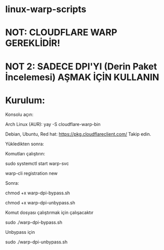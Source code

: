 # linux-warp-scripts

# NOT: CLOUDFLARE WARP GEREKLİDİR!

# NOT 2: SADECE DPI'YI (Derin Paket İncelemesi) AŞMAK İÇİN KULLANIN

# Kurulum:

Konsolu açın:

Arch Linux (AUR): yay -S cloudflare-warp-bin

Debian, Ubuntu, Red hat: https://pkg.cloudflareclient.com/ Takip edin.

Yükledikten sonra:

Komutları çalıştırın:

sudo systemctl start warp-svc

warp-cli registration new

Sonra:

chmod +x warp-dpi-bypass.sh

chmod +x warp-dpi-unbypass.sh

Komut dosyası çalıştırmak için çalışacaktır

sudo ./warp-dpi-bypass.sh

Unbypass için

sudo ./warp-dpi-unbypass.sh
